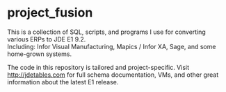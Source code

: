 # project_fusion
This is a collection of SQL, scripts, and programs I use for converting various ERPs to JDE E1 9.2.  
Including: Infor Visual Manufacturing, Mapics / Infor XA, Sage, and some home-grown systems.

The code in this repository is tailored and project-specific.  Visit http://jdetables.com for full schema documentation, VMs, and other great information about the latest E1 release.